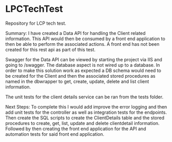 # LPCTechTest
Repository for LCP tech test.

Summary:
I have created a Data API for handling the Client related information. This API would then be consumed by a front end application to then be able to perform the associated actions. A front end has not been created for this rest api as part of this test.

Swagger for the Data API can be viewed by starting the project via IIS and going to /swagger. The database aspect is not wired up to a database. In order to make this solution work as expected a DB schema would need to be created for the Client and then the associated stored procedures as named in the dbwrapper to get, create, update, delete and list client information.

The unit tests for the client details service can be ran from the tests folder.

Next Steps:
To complete this I would add improve the error logging and then add unit tests for the controller as well as integration tests for the endpoints. Then create the SQL scripts to create the ClientDetails table and the stored procedures to create, get, list, update and delete clientdetail information. Followed by then creating the front end application for the API and automation tests for said front end application.
